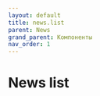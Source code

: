```yaml
---
layout: default
title: news.list
parent: News
grand_parent: Компоненты
nav_order: 1
---
```


# News list
